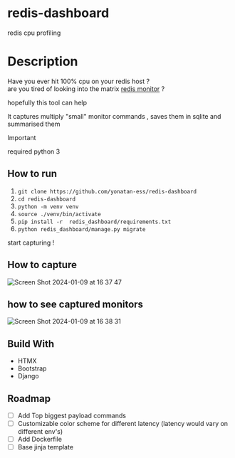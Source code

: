# redis-dashboard
redis cpu profiling 


# Description
Have you ever hit 100% cpu on your redis host ?  
are you tired of looking into the matrix [redis monitor](https://redis.io/commands/monitor/) ?  

hopefully this tool can help

It captures multiply "small" monitor commands , saves them in sqlite and summarised them 




> [!IMPORTANT]
> required python 3

## How to run 
1. ```git clone https://github.com/yonatan-ess/redis-dashboard```
2. ```cd redis-dashboard```
3. ```python -m venv venv```
4. ```source ./venv/bin/activate```
5. ```pip install -r  redis_dashboard/requirements.txt```
6. ```python redis_dashboard/manage.py migrate```
  
start capturing ! 



## How to capture 
![Screen Shot 2024-01-09 at 16 37 47](https://github.com/yonatan-ess/redis-dashboard/assets/7499016/c2aceab7-f284-4598-bb9b-904c19d3e0e1)



## how to see captured monitors 
![Screen Shot 2024-01-09 at 16 38 31](https://github.com/yonatan-ess/redis-dashboard/assets/7499016/907a5811-a04b-4573-a10b-85d58ed63a2f)


## Build With

* HTMX
* Bootstrap
* Django

## Roadmap

- [ ] Add Top biggest payload commands
- [ ] Customizable color scheme for different latency (latency would vary on different env's)
- [ ] Add Dockerfile
- [ ] Base jinja template
